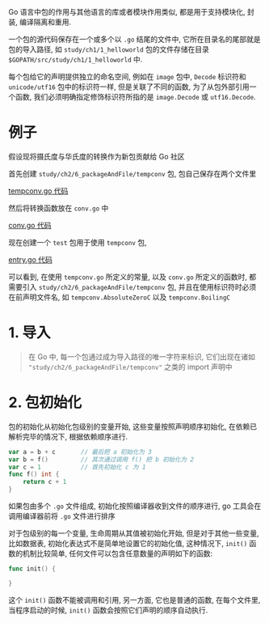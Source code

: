 Go 语言中包的作用与其他语言的库或者模块作用类似, 都是用于支持模块化, 封装, 编译隔离和重用.

一个包的源代码保存在一个或多个以 `.go` 结尾的文件中, 它所在目录名的尾部就是包的导入路径, 如 `study/ch1/1_helloworld` 包的文件存储在目录 `$GOPATH/src/study/ch1/1_helloworld` 中.

每个包给它的声明提供独立的命名空间, 例如在 `image` 包中, `Decode` 标识符和 `unicode/utf16` 包中的标识符一样, 但是关联了不同的函数, 为了从包外部引用一个函数, 我们必须明确指定修饰标识符所指的是 `image.Decode` 或 `utf16.Decode`.

# 例子

假设现将摄氏度与华氏度的转换作为新包贡献给 Go 社区

首先创建 `study/ch2/6_packageAndFile/tempconv` 包, 包自己保存在两个文件里

[tempconv.go 代码](https://github.com/DestinyWang/gogl.io/blob/master/ch2/6_packageAndFile/tempconv/tempconv.go)

然后将转换函数放在 `conv.go` 中

[conv.go 代码](https://github.com/DestinyWang/gogl.io/blob/master/ch2/6_packageAndFile/tempconv/conv.go)

现在创建一个 `test` 包用于使用 `tempconv` 包,

[entry.go 代码](https://github.com/DestinyWang/gogl.io/blob/master/ch2/6_packageAndFile/test/entry.go)

可以看到, 在使用 `tempconv.go` 所定义的常量, 以及 `conv.go` 所定义的函数时, 都需要引入 `study/ch2/6_packageAndFile/tempconv` 包, 并且在使用标识符时必须在前声明文件名, 如 `tempconv.AbsoluteZeroC` 以及 `tempconv.BoilingC`

# 1. 导入

> 在 Go 中, 每一个包通过成为导入路径的唯一字符来标识, 它们出现在诸如 `"study/ch2/6_packageAndFile/tempconv"` 之类的 import 声明中

# 2. 包初始化

包的初始化从初始化包级别的变量开始, 这些变量按照声明顺序初始化, 在依赖已解析完毕的情况下, 根据依赖顺序进行.

```go
var a = b + c       // 最后把 a 初始化为 3
var b = f()         // 其次通过调用 f() 把 b 初始化为 2
var c = 1           // 首先初始化 c 为 1
func f() int {
    return c + 1
}
```

如果包由多个 `.go` 文件组成, 初始化按照编译器收到文件的顺序进行, go 工具会在调用编译器前将 `.go` 文件进行排序

对于包级别的每一个变量, 生命周期从其值被初始化开始, 但是对于其他一些变量, 比如数据表, 初始化表达式不是简单地设置它的初始化值, 这种情况下, `init()` 函数的机制比较简单, 任何文件可以包含任意数量的声明如下的函数:

```go
func init() {

}
```

这个 `init()` 函数不能被调用和引用, 另一方面, 它也是普通的函数, 在每个文件里, 当程序启动的时候, `init()` 函数会按照它们声明的顺序自动执行.
